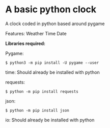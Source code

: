 # A basic python clock
A clock coded in python based around pygame

Features:
Weather
Time
Date

**Libraries required:**

Pygame:
```console
$ python3 -m pip install -U pygame --user
```

time:
Should already be installed with python

requests:
```console
$ python -m pip install requests
```

json:
```console
$ python -m pip install json
```

io:
Should already be installed with python
